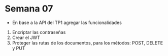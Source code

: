 # Semana 07
- En base a la API del TP1 agregar las funcionalidades
1. Encriptar las contraseñas
2. Crear el JWT
3. Proteger las rutas de los documentos, para los métodos: POST, DELETE y PUT